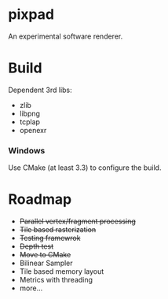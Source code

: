 pixpad
======
An experimental software renderer.

Build
=====
Dependent 3rd libs:
* zlib
* libpng
* tcplap
* openexr

### Windows
Use CMake (at least 3.3) to configure the build.

Roadmap
====

- ~~Parallel vertex/fragment processing~~
- ~~Tile based rasterization~~
- ~~Testing framewrok~~
- ~~Depth test~~
- ~~Move to CMake~~
- Bilinear Sampler
- Tile based memory layout
- Metrics with threading
- more...
